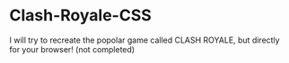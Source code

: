 # Clash-Royale-CSS
I will try to recreate the popolar game called CLASH ROYALE, but directly for your browser!  (not completed)
